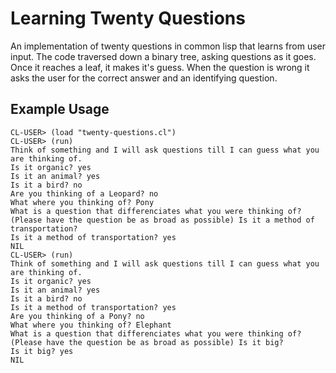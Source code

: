 Learning Twenty Questions
=========================

An implementation of twenty questions in common lisp that learns from user input. The code traversed down a binary tree, asking questions as it goes. Once it reaches a leaf, it makes it's guess. When the question is wrong it asks the user for the correct answer and an identifying question.

Example Usage
-------------
	CL-USER> (load "twenty-questions.cl")
	CL-USER> (run)
	Think of something and I will ask questions till I can guess what you are thinking of.
	Is it organic? yes
	Is it an animal? yes
	Is it a bird? no
	Are you thinking of a Leopard? no
	What where you thinking of? Pony
	What is a question that differenciates what you were thinking of? (Please have the question be as broad as possible) Is it a method of transportation?
	Is it a method of transportation? yes
	NIL
	CL-USER> (run)
	Think of something and I will ask questions till I can guess what you are thinking of.
	Is it organic? yes
	Is it an animal? yes
	Is it a bird? no
	Is it a method of transportation? yes
	Are you thinking of a Pony? no
	What where you thinking of? Elephant
	What is a question that differenciates what you were thinking of? (Please have the question be as broad as possible) Is it big?
	Is it big? yes
	NIL